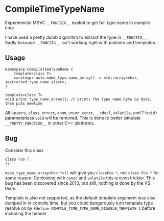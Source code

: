 # CompileTimeTypeName
Experimental MSVC `__FUNCSIG__` exploit to get full type name in compile time

I have used a pretty dumb algorithm to extract the type in `__FUNCSIG__`. Sadly because `__FUNCSIG__` isn't working right with pointers and templates.

## Usage
```
namespace CompileTimeTypeName {
    template<class T>
    constexpr auto make_type_name_array() -> std::array<char, <extracted type name size>>;
}

template<class T>
void print_type_name_array(); // prints the type name byte by byte, then puts newline
```
All spaces, `class`, `struct`, `enum`, `union`, `const`, `__cdecl`, `volatile`, and `T(void)` parameterless `void` will be removed. This is done to better simulate `__PRETTY_FUNCTION__` in other C++ platforms.

## Bug
Consider this class
```
class Foo {
};
```
`make_type_name_array<Foo *>()` will give you `classFoo *`, not `class Foo *` for some reason. 
Combining with `const` and `volatile` this is even trickier. 
This bug has been discovered since 2013, but still, nothing is done by the VS team.

Template is also not supported, as the default template argument was also dumped in in compile time, but you could dangerously turn template type resolve on by `#define COMPILE_TIME_TYPE_NAME_DISABLE_TEMPLATE 1` before including the header
